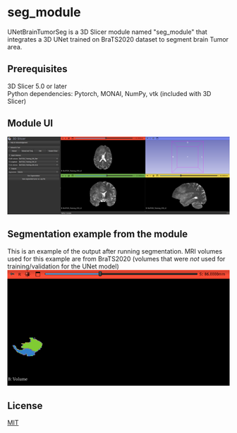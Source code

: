 # seg_module

UNetBrainTumorSeg is a 3D Slicer module named "seg_module" that integrates a 3D UNet trained on BraTS2020 dataset to segment brain Tumor area.

## Prerequisites

3D Slicer 5.0 or later\
Python dependencies:  Pytorch, MONAI, NumPy, vtk (included with 3D Slicer)

## Module UI
![UNetBrainTumorSeg](inputs%20+ui.png)

## Segmentation example from the module
This is an example of the output after running segmentation. MRI volumes used for this example are from BraTS2020 (volumes that were *not* used for training/validation for the UNet model)
![UNetBrainTumorSeg](seg_output_example.png)

## License 

[MIT](https://choosealicense.com/licenses/mit/)
